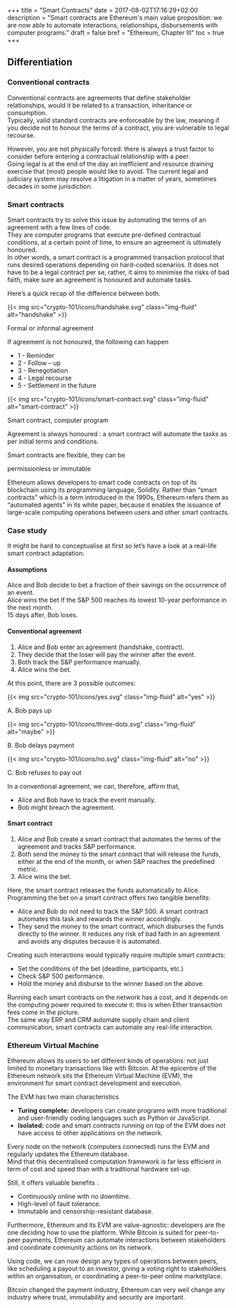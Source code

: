 +++
title = "Smart Contracts"
date = 2017-08-02T17:16:29+02:00
description = "Smart contracts are Ethereum's main value proposition: we are now able to automate interactions, relationships, disbursements with computer programs."
draft = false
bref = "Ethereum, Chapter III"
toc = true
+++

## Differentiation

### Conventional contracts

Conventional contracts are agreements that define stakeholder relationships, would it be related to a transaction, inheritance or consumption.  
Typically, valid standard contracts are enforceable by the law, meaning if you decide not to honour the terms of a contract, you are vulnerable to legal recourse.   

However, you are not physically forced: there is always a trust factor to consider before entering a contractual relationship with a peer.  
Going legal is at the end of the day an inefficient and resource draining exercise that (most) people would like to avoid.
The current legal and judiciary system may resolve a litigation in a matter of years, sometimes decades in some jurisdiction.

### Smart contracts

Smart contracts try to solve this issue by automating the terms of an agreement with a few lines of code.  
They are computer programs that execute pre-defined contractual conditions, at a certain point of time, to ensure an agreement is ultimately honoured.  
In other words, a smart contract is a programmed transaction protocol that runs desired operations depending on hard-coded scenarios. 
It does not have to be a legal contract per se, rather, it aims to minimise the risks of bad faith, make sure an agreement is honoured and automate tasks.  

Here’s a quick recap of the difference between both.

<div class="container my-4">
  <div class="row">
    <div class="col text-center">
      {{< img src="crypto-101/icons/handshake.svg" class="img-fluid" alt="handshake" >}}
      <p class="font-weight-bold mt-2 text-center">Formal or informal agreement</p>
      <p class="small text-center">If agreement is not honoured, the following can happen</p>
      <ul><li class="small text-left">1 - Reminder</li>
      <li class="small text-left">2 - Follow – up</li>
      <li class="small text-left">3 - Renegotiation</li>
      <li class="small text-left">4 - Legal recourse</li>
      <li class="small text-left">5 - Settlement in the future</li></ul>
    </div>
    <div class="col text-center">
      {{< img src="crypto-101/icons/smart-contract.svg" class="img-fluid" alt="smart-contract" >}}
      <p class="font-weight-bold mt-2 text-center">Smart contract, computer program
      <p class="small text-left">Agreement is always honoured : a smart contract will automate the tasks as per initial terms and conditions.</p>
      <p class="small text-left">Smart contracts are flexible, they can be</p>
      <p class="small text-left">permissionless or immutable</p>
    </div>
  </div>
 </div>
  
  Ethereum allows developers to smart code contracts on top of its blockchain using its programming language, Solidity. 
Rather than “smart contracts” which is a term introduced in the 1990s, Ethereum refers them as “automated agents” in its white paper, because it enables the issuance of large-scale computing operations between users and other smart contracts.

### Case study

It might be hard to conceptualise at first so let’s have a look at a real-life smart contract adaptation:

#### Assumptions

Alice and Bob decide to bet a fraction of their savings on the occurrence of an event.  
Alice wins the bet If the S&P 500 reaches its lowest 10-year performance in the next month.  
15 days after, Bob loses.  

#### Conventional agreement

1. Alice and Bob enter an agreement (handshake, contract).
2. They decide that the loser will pay the winner after the event.
3. Both track the S&P performance manually.
4. Alice wins the bet.

At this point, there are 3 possible outcomes:  

<div class="container">
  <div class="row text-center">
    <div class="col">
     {{< img src="crypto-101/icons/yes.svg" class="img-fluid" alt="yes" >}}
     <p class="font-weight-bold">A. Bob pays up</p>
    </div>
    <div class="col">
     {{< img src="crypto-101/icons/three-dots.svg" class="img-fluid" alt="maybe" >}}
     <p class="font-weight-bold">B. Bob delays payment</p>
    </div>
    <div class="col">
     {{< img src="crypto-101/icons/no.svg" class="img-fluid" alt="no" >}}
     <p class="font-weight-bold">C. Bob refuses to pay out</p>
    </div>
  </div>
</div>
 
In a conventional agreement, we can, therefore, affirm that,

* Alice and Bob have to track the event manually.
* Bob might breach the agreement.
 
#### Smart contract
 
1. Alice and Bob create a smart contract that automates the terms of the agreement and tracks S&P performance.  
2. Both send the money to the smart contract that will release the funds, either at the end of the month, or when S&P reaches the predefined metric.  
3. Alice wins the bet.  

Here, the smart contract releases the funds automatically to Alice.  
Programming the bet on a smart contract offers two tangible benefits:

* Alice and Bob do not need to track the S&P 500. A smart contract automates this task and rewards the winner accordingly. 
* They send the money to the smart contract, which disburses the funds directly to the winner. It reduces any risk of bad faith in an agreement and avoids any disputes because it is automated.

Creating such interactions would typically require multiple smart contracts: 

* Set the conditions of the bet (deadline, participants, etc.)
* Check S&P 500 performance.
* Hold the money and disburse to the winner based on the above.

Running each smart contracts on the network has a cost, and it depends on the computing power required to execute it: this is when Ether transaction fees come in the picture.  
The same way ERP and CRM automate supply chain and client communication, smart contracts can automate any real-life interaction.

### Ethereum Virtual Machine

Ethereum allows its users to set different kinds of operations: not just limited to monetary transactions like with Bitcoin.
At the epicentre of the Ethereum network sits the Ethereum Virtual Machine (EVM), the environment for smart contract development and execution.  

The EVM has two main characteristics 

* **Turing complete:** developers can create programs with more traditional and user-friendly coding languages such as Python or JavaScript.
* **Isolated:** code and smart contracts running on top of the EVM does not have access to other applications on the network.

Every node on the network (computers connected) runs the EVM and regularly updates the Ethereum database.  
Mind that this decentralised computation framework is far less efficient in term of cost and speed than with a traditional hardware set-up. 

Still, it offers valuable benefits :

* Continuously online with no downtime.
* High-level of fault tolerance.
* Immutable and censorship-resistant database.

Furthermore, Ethereum and its EVM are value-agnostic: developers are the one deciding how to use the platform. While Bitcoin is suited for peer-to-peer payments, Ethereum can automate interactions between stakeholders and coordinate community actions on its network.   

Using code, we can now design any types of operations between peers, like scheduling a payout to an investor, giving a voting right to stakeholders within an organisation, or coordinating a peer-to-peer online marketplace.  

Bitcoin changed the payment industry, Ethereum can very well change any industry where trust, immutability and security are important.

